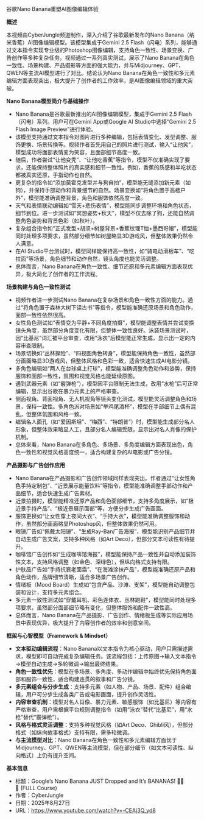 谷歌Nano Banana重塑AI图像编辑体验

  

**概述**

  

本视频由CyberJungle频道制作，深入介绍了谷歌最新发布的Nano Banana（纳米香蕉）AI图像编辑模型。该模型集成于Gemini 2.5 Flash（闪电）系列，能够通过文本指令实现专业级的Photoshop图像编辑，支持角色一致性、场景变换、广告创作等多种复杂任务。视频通过一系列真实测试，展示了Nano Banana在角色一致性、场景构建、产品摄影等方面的强大能力，并与Midjourney、GPT、QWEN等主流AI模型进行了对比。结论认为Nano Banana在角色一致性和多元素编辑方面表现突出，极大提升了创作者的工作效率，是AI图像编辑领域的重大突破。

  

**Nano Banana模型简介与基础操作**

- Nano Banana是谷歌最新推出的AI图像编辑模型，集成于Gemini 2.5 Flash（闪电）系列。用户可在Gemini App或Google AI Studio中选择“Gemini 2.5 Flash Image Preview”进行体验。
- 该模型支持通过文本指令对图片进行多种编辑，包括表情变化、发型调整、服饰更换、场景转换等。视频作者首先用自己的照片进行测试，输入“让他笑”，模型成功将面部表情变为笑容，且面部细节高度一致。
- 随后，作者尝试“让他变秃”、“让他吃香蕉”等指令，模型不仅准确实现了要求，还能保持整体照片的真实感和细节一致性。例如，香蕉的质感和半吃状态都被真实还原，手指动作也自然。
- 更复杂的指令如“添加莫霍克发型并与狗自拍”，模型能无缝添加新元素（如狗），并保持手部动作和背景细节的自然。场景变换如“将角色置于高楼户外”，模型能准确调整背景，角色和服饰依然高度一致。
- 天气和表情联动编辑如“雪天+悲伤表情”，模型能同步调整环境和角色状态，细节到位。进一步测试如“冥想姿势+秋天”，模型不仅去除了狗，还能自然调整角色姿势和背景色彩（如秋叶）。
- 复杂组合指令如“正式发型+胡须+树屋背景+香蕉纹理T恤+墨西哥帽”，模型能同时处理多项要求，虽然部分细节如树屋略显3D游戏风，但整体效果仍然令人满意。
- 在AI Studio平台测试时，模型同样能保持高一致性，如“骑电动滑板车”、“吃拉面”等场景，角色细节和动作自然，镜头角度也能灵活调整。
- 总体而言，Nano Banana在角色一致性、细节还原和多元素编辑方面表现优异，极大简化了创作者的工作流程。

  

**场景构建与角色一致性测试**

- 视频作者进一步测试Nano Banana在复杂场景和角色一致性方面的能力。通过“将角色置于森林大树下读古书”等指令，模型能准确还原场景和角色动作，面部一致性依然很高。
- 女性角色测试如“表情变为平静+不同角度拍摄”，模型能调整表情并尝试变换镜头角度，虽然部分角度变化有限，但整体一致性良好。泳装场景测试时，因“比基尼”词汇被平台审查，改用“泳衣”后模型能正常生成，显示出一定的内容审查限制。
- 场景切换如“丛林探险”、“四视图角色转身”，模型能保持角色一致性，虽然部分画面略显3D游戏风，但整体风格和色彩一致，适合快速生成AI电影分镜。
- 多角色编辑如“两人在台球桌上打球”，模型能准确调整角色动作和姿势，保持服饰和面部一致性，氛围和视觉风格也能延续原图。
- 遇到武器元素（如“霰弹枪”），模型因平台限制无法生成，改用“水枪”后可正常编辑，显示出谷歌在暴力元素上的严格审查。
- 侧面视角、背面视角、无人机视角等镜头变化测试，模型能灵活调整角色和场景，保持一致性。多角色派对场景如“举鸡尾酒杯”，模型在手部细节上偶有混乱，但整体氛围和风格一致。
- 编辑名人面孔（如“爱因斯坦”、“梅西”、“特朗普”）时，模型能生成部分名人形象，但整体效果略显人工，且部分名人编辑受限，显示出对名人肖像的保护机制。
- 总体来看，Nano Banana在多角色、多场景、多角度编辑方面表现出色，角色一致性和视觉风格高度统一，适合构建复杂的AI电影或广告分镜。

  

**产品摄影与广告创作应用**

- Nano Banana在产品摄影和广告创作领域同样表现突出。作者通过“让女性角色手持定制包”、“近景展示能量饮料”等指令，模型能准确调整手部动作和产品细节，适合快速生成广告素材。
- 近景拍摄时，模型能精准还原产品和角色面部细节，支持多角度展示，如“极近景手持产品”、“极近景展示面部”等，方便分步生成广告画面。
- 服饰更换如“让女性穿上夜间大衣”、“手持大衣”，模型能准确调整服饰和动作，虽然部分画面略显Photoshop风，但整体效果仍然可用。
- 眼镜广告如“佩戴太阳镜”、“生成Ray-Ban广告海报”，模型能识别产品细节并自动生成广告文案，支持多种风格（如Art Deco），但部分文本可读性有待提升。
- 咖啡馆广告创作如“生成咖啡馆海报”，模型能保持产品一致性并自动添加装饰性文本，支持风格调整（如金色、深绿色），但纵向格式支持有限。
- 护肤品广告如“手持抗衰老面霜”、“在海滩涂抹产品”，模型能准确还原产品和角色动作，品牌细节清晰，适合多场景广告创作。
- 情绪板（Mood Board）生成如“包含产品、沙滩、支架”，模型能自动调整包装和设计，支持多元素组合。
- 多元素一致性测试如“穿戴耳机、彩色连体衣、丛林跑鞋”，模型能同时处理多项要求，虽然部分面部细节略有变化，但整体服饰和配件一致性高。
- 总体而言，Nano Banana在产品摄影、广告创作、情绪板生成等实际应用场景中表现优异，极大提升了内容创作者的效率和创意空间。

  

**框架与心智模型（Framework & Mindset）**

- **文本驱动编辑流程**：Nano Banana以文本指令为核心驱动，用户只需描述需求，模型即可自动完成复杂编辑任务。该流程包括：上传原图→输入文本指令→模型自动生成→多轮微调→输出最终结果。
- **角色一致性优先**：模型在多场景、多角度、多动作编辑中始终优先保持角色面部和服饰一致性，适合构建连贯的叙事和广告分镜。
- **多元素组合与分步生成**：支持多元素（如人物、产品、场景、配件）组合编辑，用户可分步生成各类广告或电影画面，提升创作灵活性。
- **内容审查机制**：模型对名人肖像、暴力元素、敏感服饰（如比基尼）等内容有严格审查，用户需根据平台规则调整指令（如用“泳衣”替代“比基尼”，用“水枪”替代“霰弹枪”）。
- **风格与格式灵活调整**：支持多种视觉风格（如Art Deco、Ghibli风），但部分格式（如纵向故事格式）支持有限，需多轮微调。
- **与主流模型对比**：Nano Banana在角色一致性和多元素编辑方面优于Midjourney、GPT、QWEN等主流模型，但在部分细节（如文本可读性、纵向格式）上仍有提升空间。

  

**基本信息**

- 标题：Google’s Nano Banana JUST Dropped and It’s BANANAS! 🍌🍌🍌 (FULL Course)
- 作者：CyberJungle
- 日期：2025年8月27日
- URL：https://www.youtube.com/watch?v=-CEAj3Q_yd8